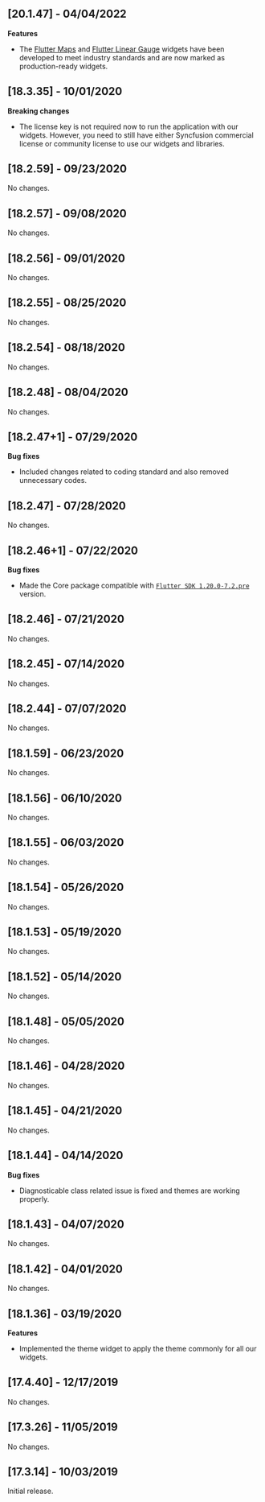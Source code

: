 ## [20.1.47] - 04/04/2022

**Features**
* The [Flutter Maps](https://www.syncfusion.com/flutter-widgets/flutter-maps) and [Flutter Linear Gauge](https://www.syncfusion.com/flutter-widgets/flutter-linear-gauge) widgets have been developed to meet industry standards and are now marked as production-ready widgets.

## [18.3.35] - 10/01/2020

**Breaking changes**

* The license key is not required now to run the application with our widgets. However, you need to still have either Syncfusion commercial license or community license to use our widgets and libraries.

## [18.2.59] - 09/23/2020

No changes.

## [18.2.57] - 09/08/2020

No changes.

## [18.2.56] - 09/01/2020

No changes.

## [18.2.55] - 08/25/2020

No changes.

## [18.2.54] - 08/18/2020

No changes.

## [18.2.48] - 08/04/2020

No changes.

## [18.2.47+1] - 07/29/2020

**Bug fixes**

* Included changes related to coding standard and also removed unnecessary codes.

## [18.2.47] - 07/28/2020

No changes.

## [18.2.46+1] - 07/22/2020

**Bug fixes**

* Made the Core package compatible with [`Flutter SDK 1.20.0-7.2.pre`](https://storage.googleapis.com/flutter_infra/releases/beta/windows/flutter_windows_1.20.0-7.2.pre-beta.zip
) version.

## [18.2.46] - 07/21/2020

No changes.

## [18.2.45] - 07/14/2020

No changes.

## [18.2.44] - 07/07/2020

No changes.

## [18.1.59] - 06/23/2020 

No changes.

## [18.1.56] - 06/10/2020

No changes.

## [18.1.55] - 06/03/2020

No changes.

## [18.1.54] - 05/26/2020

No changes.

## [18.1.53] - 05/19/2020

No changes.

## [18.1.52] - 05/14/2020

No changes.

## [18.1.48] - 05/05/2020

No changes.

## [18.1.46] - 04/28/2020

No changes.

## [18.1.45] - 04/21/2020

No changes.

## [18.1.44] - 04/14/2020 

**Bug fixes**

* Diagnosticable class related issue is fixed and themes are working properly.

## [18.1.43] - 04/07/2020 

No changes.

## [18.1.42] - 04/01/2020 

No changes.

## [18.1.36] - 03/19/2020

**Features**
* Implemented the theme widget to apply the theme commonly for all our widgets.

## [17.4.40] - 12/17/2019

No changes.

## [17.3.26] - 11/05/2019

No changes.

## [17.3.14] - 10/03/2019

Initial release.
